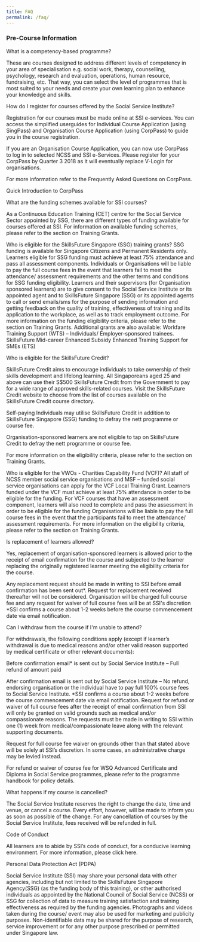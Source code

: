 ```yaml
---
title: FAQ
permalink: /faq/
---
```


### **Pre-Course Information**


What is a competency-based programme?

These are courses designed to address different levels of competency in your area of specialisation e.g. social work, therapy, counselling, psychology, research and evaluation, operations, human resource, fundraising, etc. That way, you can select the level of programmes that is most suited to your needs and create your own learning plan to enhance your knowledge and skills.


How do I register for courses offered by the Social Service Institute?

Registration for our courses must be made online at SSI e-services. You can access the simplified userguides for Individual Course Application (using SingPass) and Organisation Course Application (using CorpPass) to guide you in the course registration.

If you are an Organisation Course Application, you can now use CorpPass to log in to selected NCSS and SSI e-Services. Please register for your CorpPass by Quarter 3 2018 as it will eventually replace V-Login for organisations.

For more information refer to the Frequently Asked Questions on CorpPass.

Quick Introduction to CorpPass




What are the funding schemes available for SSI courses?

As a Continuous Education Training (CET) centre for the Social Service Sector appointed by SSG, there are different types of funding available for courses offered at SSI. For information on available funding schemes, please refer to the section on Training Grants.
 
 
Who is eligible for the SkillsFuture Singapore (SSG) training grants?
SSG funding is available for Singapore Citizens and Permanent Residents only.
Learners eligible for SSG funding must achieve at least 75% attendance and pass all assessment components. 
Individuals or Organisations will be liable to pay the full course fees in the event that learners fail to meet the attendance/ assessment requirements and the other terms and conditions for SSG funding eligibility.
Learners and their supervisors (for Organisation sponsored learners) are to give consent to the Social Service Institute or its appointed agent and to SkillsFuture Singapore (SSG) or its appointed agents to call or send emails/sms for the purpose of sending information and getting feedback on the quality of training, effectiveness of training and its application to the workplace, as well as to track employment outcome.
For more information on the funding eligibility criteria, please refer to the section on Training Grants.
Additional grants are also available:
Workfare Training Support (WTS) – Individuals/ Employer-sponsored trainees.
SkillsFuture Mid-career Enhanced Subsidy
Enhanced Training Support for SMEs (ETS)

Who is eligible for the SkillsFuture Credit?

SkillsFuture Credit aims to encourage individuals to take ownership of their skills development and lifelong learning.  All Singaporeans aged 25 and above can use their S$500 SkillsFuture Credit from the Government to pay for a wide range of approved skills-related courses.  Visit the SkillsFuture Credit website to choose from the list of courses available on the SkillsFuture Credit course directory.

Self-paying Individuals may utilise SkillsFuture Credit in addition to SkillsFuture Singapore (SSG) funding to defray the nett programme or course fee.

Organisation-sponsored learners are not eligible to tap on SkillsFuture Credit to defray the nett programme or course fee.

For more information on the eligibility criteria, please refer to the section on Training Grants.


Who is eligible for the VWOs - Charities Capability Fund (VCF)?
All staff of NCSS member social service organisations and MSF – funded social service organisations can apply for the VCF Local Training Grant. 
Learners funded under the VCF must achieve at least 75% attendance in order to be eligible for the funding.
For VCF courses that have an assessment component, learners will also need to complete and pass the assessment in order to be eligible for the funding Organisations will be liable to pay the full course fees in the event that the participants fail to meet the attendance/ assessment requirements. 
For more information on the eligibility criteria, please refer to the section on Training Grants.

Is replacement of learners allowed?

Yes, replacement of organisation-sponsored learners is allowed prior to the receipt of email confirmation for the course and subjected to the learner replacing the originally registered learner meeting the eligibility criteria for the course.

Any replacement request should be made in writing to SSI before email confirmation has been sent out*. Request for replacement received thereafter will not be considered. Organisation will be charged full course fee and any request for waiver of full course fees will be at SSI's discretion
*SSI confirms a course about 1-2 weeks before the course commencement date via email notification.

Can I withdraw from the course if I'm unable to attend? 

For withdrawals, the following conditions apply (except if learner’s withdrawal is due to medical reasons and/or other valid reason supported by medical certificate or other relevant documents):

Before confirmation email* is sent out by Social Service Institute – Full refund of amount paid

After confirmation email is sent out by Social Service Institute – No refund, endorsing organisation or the individual have to pay full 100% course fees to Social Service Institute.
*SSI confirms a course about 1-2 weeks before the course commencement date via email notification.
Request for refund or waiver of full course fees after the receipt of email confirmation from SSI will only be granted on valid grounds such as medical and/or compassionate reasons.  The requests must be made in writing to SSI within one (1) week from medical/compassionate leave along with the relevant supporting documents. 

Request for full course fee waiver on grounds other than that stated above will be solely at SSI’s discretion.  In some cases, an administrative charge may be levied instead.

For refund or waiver of course fee for WSQ Advanced Certificate and Diploma in Social Service programmes, please refer to the programme handbook for policy details.


What happens if my course is cancelled? 

The Social Service Institute reserves the right to change the date, time and venue, or cancel a course.  Every effort, however, will be made to inform you as soon as possible of the change.  For any cancellation of courses by the Social Service Institute, fees received will be refunded in full.

Code of Conduct

All learners are to abide by SSI’s code of conduct, for a conducive learning environment.  For more information, please click here.

Personal Data Protection Act (PDPA)

Social Service Institute (SSI) may share your personal data with other agencies, including but not limited to the SkillsFuture Singapore Agency(SSG) (as the funding body of this training), or other authorised individuals as appointed by the National Council of Social Service (NCSS) or SSG for  collection of data to measure training satisfaction and training effectiveness as required by the funding agencies.
Photographs and videos taken during the course/ event may also be used for marketing and publicity purposes.  Non-identifiable data may be shared for the purpose of research, service improvement or for any other purpose prescribed or permitted under Singapore law.
